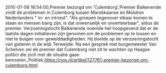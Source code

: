 2010-01-08 16:54:00,Premier bezorgd om 'Culemborg',Premier Balkenende vindt de problemen in Culemborg tussen Marokkaanse en Molukse Nederlanders " in- en intriest". "Als groepen tegenover elkaar komen te staan en mensen bang zijn, is dat onwenselijk en onverteerbaar", aldus de premier. Verzoeningstocht Balkenende noemde het hoopgevend dat er de laatste dagen initiatieven zijn genomen om de problemen op te lossen en niet te buigen voor gewelddadigheden. Hij doelde op de verzoeningstocht van gisteren in de wijk Terweijde. Na een gesprek met burgemeester Van Schelven zei de premier dat Culemborg niet zit te wachten op Haagse politici die zich met de situatie gaan bemoeien.,Politiek,https://nos.nl/artikel/127761-premier-bezorgd-om-culemborg.html